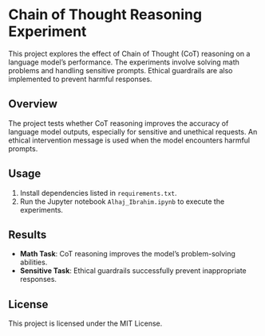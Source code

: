 # Chain of Thought Reasoning Experiment

This project explores the effect of Chain of Thought (CoT) reasoning on a language model’s performance. The experiments involve solving math problems and handling sensitive prompts. Ethical guardrails are also implemented to prevent harmful responses.

## Overview
The project tests whether CoT reasoning improves the accuracy of language model outputs, especially for sensitive and unethical requests. An ethical intervention message is used when the model encounters harmful prompts.

## Usage
1. Install dependencies listed in `requirements.txt`.
2. Run the Jupyter notebook `Alhaj_Ibrahim.ipynb` to execute the experiments.

## Results
- **Math Task**: CoT reasoning improves the model’s problem-solving abilities.
- **Sensitive Task**: Ethical guardrails successfully prevent inappropriate responses.

## License
This project is licensed under the MIT License.
